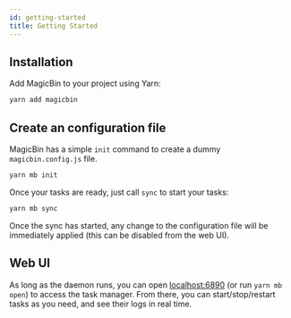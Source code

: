 ```yaml
---
id: getting-started
title: Getting Started
---
```


## Installation

Add MagicBin to your project using Yarn:

```bash
yarn add magicbin
```

## Create an configuration file

MagicBin has a simple `init` command to create a dummy `magicbin.config.js` file.

```bash
yarn mb init
```

Once your tasks are ready, just call `sync` to start your tasks:

```bash
yarn mb sync
```

Once the sync has started, any change to the configuration file will be immediately applied (this can be disabled from the web UI).

## Web UI

As long as the daemon runs, you can open [localhost:6890](http://localhost:6890) (or run `yarn mb open`) to access the task manager. From there, you can start/stop/restart tasks as you need, and see their logs in real time.
